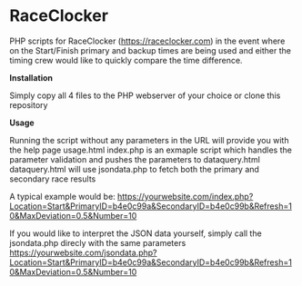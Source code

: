 # RaceClocker
PHP scripts for RaceClocker (https://raceclocker.com) in the event where on the Start/Finish primary and backup times are being used and either the timing crew would like to quickly compare the time difference.

**Installation**

Simply copy all 4 files to the PHP webserver of your choice or clone this repository

**Usage**

Running the script without any parameters in the URL will provide you with the help page usage.html
index.php is an exmaple script which handles the parameter validation and pushes the parameters to dataquery.html
dataquery.html will use jsondata.php to fetch both the primary and secondary race results

A typical example would be: https://yourwebsite.com/index.php?Location=Start&PrimaryID=b4e0c99a&SecondaryID=b4e0c99b&Refresh=10&MaxDeviation=0.5&Number=10

If you would like to interpret the JSON data yourself, simply call the jsondata.php direcly with the same parameters
https://yourwebsite.com/jsondata.php?Location=Start&PrimaryID=b4e0c99a&SecondaryID=b4e0c99b&Refresh=10&MaxDeviation=0.5&Number=10
